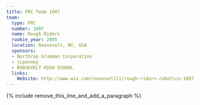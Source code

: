 ```yaml
---
title: FRC Team 1607
team:
  type: FRC
  number: 1607
  name: Rough Riders
  rookie_year: 2005
  location: Roosevelt, NY, USA
  sponsors:
  - Northrop Grumman Corporation
  - jcpenney
  - ROOSEVELT HIGH SCHOOL
  links:
    Website: http://www.wix.com/rooseveltli/rough-riders-robotics-1607
---
```


{% include remove_this_line_and_add_a_paragraph %}